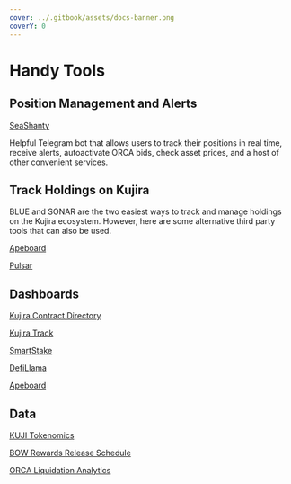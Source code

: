 ```yaml
---
cover: ../.gitbook/assets/docs-banner.png
coverY: 0
---
```


# Handy Tools

## Position Management and Alerts

[SeaShanty](../governance/capybara-labs.md)

Helpful Telegram bot that allows users to track their positions in real time, receive alerts, autoactivate ORCA bids, check asset prices, and a host of other convenient services.&#x20;

## Track Holdings on Kujira&#x20;

BLUE and SONAR are the two easiest ways to track and manage holdings on the Kujira ecosystem. However, here are some alternative third party tools that can also be used.&#x20;

[Apeboard](https://apeboard.finance/dashboard/kujira)

[Pulsar](https://app.pulsar.finance/protocols)

## Dashboards

[Kujira Contract Directory](https://rorcual-nodes.github.io/contracts/kujira1qk00h5atutpsv900x202pxx42npjr9thg58dnqpa72f2p7m2luase444a7)

[Kujira Track](https://kujira-track.app/)

[SmartStake](https://kujira.smartstake.io/)

[DefiLlama](https://defillama.com/chain/Kujira)

[Apeboard](https://apeboard.finance/dashboard/kujira)

## Data

[KUJI Tokenomics](https://blue.kujira.app/)

[BOW Rewards Release Schedule](../dapps-and-infrastructure/bow/pools/all-liquidity-pools/pool-overview.md#incentive-release-schedule)

[ORCA Liquidation Analytics](../dapps-and-infrastructure/orca/basics/lending-markets/analytics.md)



